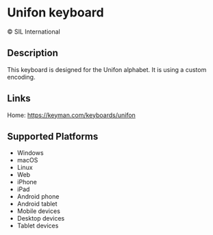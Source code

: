 Unifon keyboard
==============

© SIL International

Description
-----------

This keyboard is designed for the Unifon alphabet. It is using a custom encoding.

Links
-----

Home: https://keyman.com/keyboards/unifon

Supported Platforms
-------------------
 * Windows
 * macOS
 * Linux
 * Web
 * iPhone
 * iPad
 * Android phone
 * Android tablet
 * Mobile devices
 * Desktop devices
 * Tablet devices

